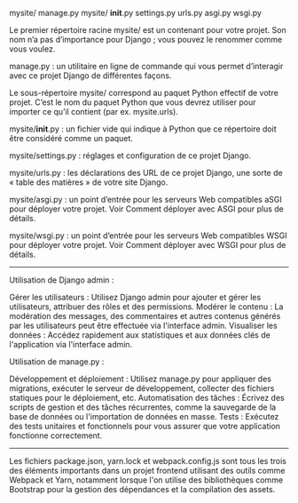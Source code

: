 mysite/
    manage.py
    mysite/
        __init__.py
        settings.py
        urls.py
        asgi.py
        wsgi.py

Le premier répertoire racine mysite/ est un contenant pour votre projet. Son nom n’a pas d’importance pour Django ; vous pouvez le renommer comme vous voulez.

manage.py : un utilitaire en ligne de commande qui vous permet d’interagir avec ce projet Django de différentes façons.

Le sous-répertoire mysite/ correspond au paquet Python effectif de votre projet. C’est le nom du paquet Python que vous devrez utiliser pour importer ce qu’il contient (par ex. mysite.urls).

mysite/__init__.py : un fichier vide qui indique à Python que ce répertoire doit être considéré comme un paquet. 

mysite/settings.py : réglages et configuration de ce projet Django.

mysite/urls.py : les déclarations des URL de ce projet Django, une sorte de « table des matières » de votre site Django. 

mysite/asgi.py : un point d’entrée pour les serveurs Web compatibles aSGI pour déployer votre projet. Voir Comment déployer avec ASGI pour plus de détails.

mysite/wsgi.py : un point d’entrée pour les serveurs Web compatibles WSGI pour déployer votre projet. Voir Comment déployer avec WSGI pour plus de détails.

******************************************************************************************************************************************************************

Utilisation de Django admin :

Gérer les utilisateurs : Utilisez Django admin pour ajouter et gérer les utilisateurs, attribuer des rôles et des permissions.
Modérer le contenu : La modération des messages, des commentaires et autres contenus générés par les utilisateurs peut être effectuée via l'interface admin.
Visualiser les données : Accédez rapidement aux statistiques et aux données clés de l'application via l'interface admin.

Utilisation de manage.py :

Développement et déploiement : Utilisez manage.py pour appliquer des migrations, exécuter le serveur de développement, collecter des fichiers statiques pour le déploiement, etc.
Automatisation des tâches : Écrivez des scripts de gestion et des tâches récurrentes, comme la sauvegarde de la base de données ou l'importation de données en masse.
Tests : Exécutez des tests unitaires et fonctionnels pour vous assurer que votre application fonctionne correctement.

******************************************************************************************************************************************************************

Les fichiers package.json, yarn.lock et webpack.config.js sont tous les trois des éléments importants dans un projet frontend utilisant des outils comme Webpack et Yarn, notamment lorsque l'on utilise des bibliothèques comme Bootstrap pour la gestion des dépendances et la compilation des assets. 